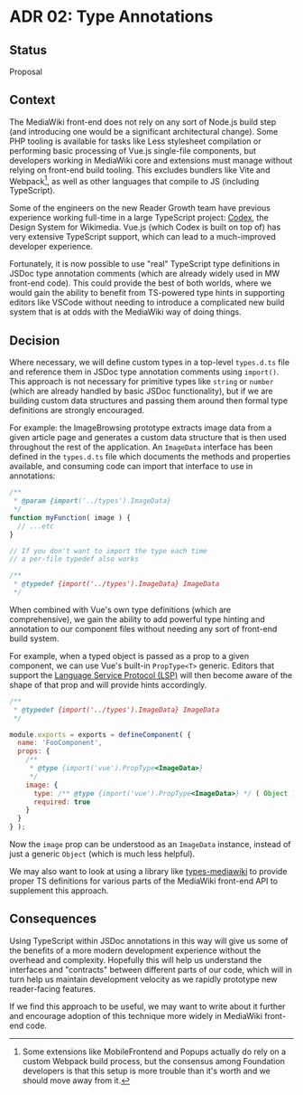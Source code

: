 # ADR 02: Type Annotations

## Status

Proposal

## Context

The MediaWiki front-end does not rely on any sort of Node.js build step (and
introducing one would be a significant architectural change). Some PHP tooling
is available for tasks like Less stylesheet compilation or performing basic
processing of Vue.js single-file components, but developers working in MediaWiki
core and extensions must manage without relying on front-end build tooling.
This excludes bundlers like Vite and Webpack[^1], as well as other languages that
compile to JS (including TypeScript).

Some of the engineers on the new Reader Growth team have previous experience
working full-time in a large TypeScript project: [Codex][1], the Design System
for Wikimedia. Vue.js (which Codex is built on top of) has very extensive
TypeScript support, which can lead to a much-improved developer experience.

Fortunately, it is now possible to use "real" TypeScript type definitions in
JSDoc type annotation comments (which are already widely used in MW front-end
code). This could provide the best of both worlds, where we would gain the
ability to benefit from TS-powered type hints in supporting editors like VSCode
without needing to introduce a complicated new build system that is at odds with
the MediaWiki way of doing things.


## Decision

Where necessary, we will define custom types in a top-level `types.d.ts` file
and reference them in JSDoc type annotation comments using `import()`. This
approach is not necessary for primitive types like `string` or `number` (which
are already handled by basic JSDoc functionality), but if we are building custom
data structures and passing them around then formal type definitions are
strongly encouraged.

For example: the ImageBrowsing prototype extracts image data from a given
article page and generates a custom data structure that is then used throughout
the rest of the application. An `ImageData` interface has been defined in the
`types.d.ts` file which documents the methods and properties available, and
consuming code can import that interface to use in annotations:

```js
/**
 * @param {import('../types').ImageData}
 */
function myFunction( image ) {
  // ...etc
}

// If you don't want to import the type each time
// a per-file typedef also works

/**
 * @typedef {import('../types').ImageData} ImageData
 */
```

When combined with Vue's own type definitions (which are comprehensive), we gain
the ability to add powerful type hinting and annotation to our component files
without needing any sort of front-end build system.

For example, when a typed object is passed as a prop to a given component, we can
use Vue's built-in `PropType<T>` generic. Editors that support the 
[Language Service Protocol (LSP)][2] will then become aware of the shape of that
prop and will provide hints accordingly.

```js
/**
 * @typedef {import('../types').ImageData} ImageData
 */

module.exports = exports = defineComponent( {
  name: 'FooComponent',
  props: {
    /**
     * @type {import('vue').PropType<ImageData>}
     */
    image: {
      type: /** @type {import('vue').PropType<ImageData>} */ ( Object ),
      required: true
    }
  }
} );
```

Now the `image` prop can be understood as an `ImageData` instance, instead of
just a generic `Object` (which is much less helpful).

We may also want to look at using a library like [types-mediawiki][3] to provide
proper TS definitions for various parts of the MediaWiki front-end API to
supplement this approach.

## Consequences

Using TypeScript within JSDoc annotations in this way will give us some of the
benefits of a more modern development experience without the overhead and
complexity. Hopefully this will help us understand the interfaces and
"contracts" between different parts of our code, which will in turn help us
maintain development velocity as we rapidly prototype new reader-facing features.

If we find this approach to be useful, we may want to write about it further and
encourage adoption of this technique more widely in MediaWiki front-end code.

[^1]: Some extensions like MobileFrontend and Popups actually do rely on a custom
  Webpack build process, but the consensus among Foundation developers is that
  this setup is more trouble than it's worth and we should move away from it.

[1]: https://doc.wikimedia.org/codex/latest/
[2]: https://microsoft.github.io/language-server-protocol/overviews/lsp/overview/
[3]: https://github.com/wikimedia-gadgets/types-mediawiki